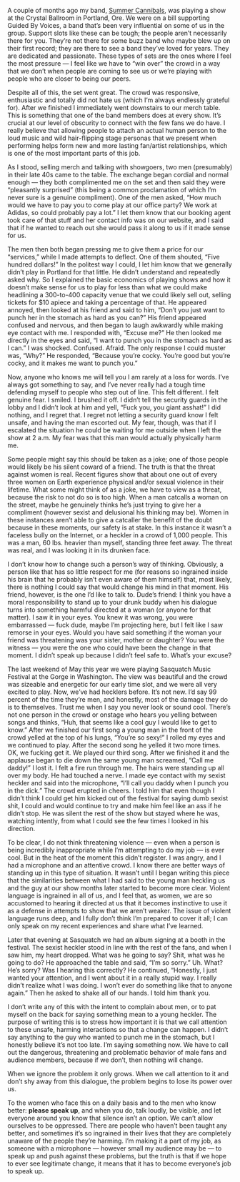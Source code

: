 A couple of months ago my band, [Summer Cannibals](http://www.summercannibals.com/), was playing a show at the Crystal Ballroom in Portland, Ore. We were on a bill supporting Guided By Voices, a band that’s been very influential on some of us in the group. Support slots like these can be tough; the people aren’t necessarily there for you. They’re not there for some buzz band who maybe blew up on their first record; they are there to see a band they’ve loved for years. They are dedicated and passionate. These types of sets are the ones where I feel the most pressure — I feel like we have to “win over” the crowd in a way that we don’t when people are coming to see us or we’re playing with people who are closer to being our peers.

Despite all of this, the set went great. The crowd was responsive, enthusiastic and totally did not hate us (which I’m always endlessly grateful for). After we finished I immediately went downstairs to our merch table. This is something that one of the band members does at every show. It’s crucial at our level of obscurity to connect with the few fans we do have. I really believe that allowing people to attach an actual human person to the loud music and wild hair-flipping stage personas that we present when performing helps form new and more lasting fan/artist relationships, which is one of the most important parts of this job. 
 
As I stood, selling merch and talking with showgoers, two men (presumably) in their late 40s came to the table. The exchange began cordial and normal enough — they both complimented me on the set and then said they were “pleasantly surprised” (this being a common proclamation of which I’m never sure is a genuine compliment). One of the men asked, “How much would we have to pay you to come play at our office party? We work at Adidas, so could probably pay a lot.” I let them know that our booking agent took care of that stuff and her contact info was on our website, and I said that if he wanted to reach out she would pass it along to us if it made sense for us.
 
The men then both began pressing me to give them a price for our “services,” while I made attempts to deflect. One of them shouted, “Five hundred dollars!” In the politest way I could, I let him know that we generally didn’t play in Portland for that little. He didn’t understand and repeatedly asked why. So I explained the basic economics of playing shows and how it doesn’t make sense for us to play for less than what we could make headlining a 300-to-400 capacity venue that we could likely sell out, selling tickets for $10 apiece and taking a percentage of that. He appeared annoyed, then looked at his friend and said to him, “Don’t you just want to punch her in the stomach as hard as you can?” His friend appeared confused and nervous, and then began to laugh awkwardly while making eye contact with me. I responded with, “Excuse me?” He then looked me directly in the eyes and said, “I want to punch you in the stomach as hard as I can.” I was shocked. Confused. Afraid. The only response I could muster was, “Why?” He responded, “Because you’re cocky. You’re good but you’re cocky, and it makes me want to punch you.”

Now, anyone who knows me will tell you I am rarely at a loss for words. I’ve always got something to say, and I’ve never really had a tough time defending myself to people who step out of line. This felt different. I felt genuine fear. I smiled. I brushed it off. I didn’t tell the security guards in the lobby and I didn’t look at him and yell, “Fuck you, you giant asshat!” I did nothing, and I regret that. I regret not letting a security guard know I felt unsafe, and having the man escorted out. My fear, though, was that if I escalated the situation he could be waiting for me outside when I left the show at 2 a.m. My fear was that this man would actually physically harm me. 

Some people might say this should be taken as a joke; one of those people would likely be his silent coward of a friend. The truth is that the threat against women is real. Recent figures show that about one out of every three women on Earth experience physical and/or sexual violence in their lifetime. What some might think of as a joke, we have to view as a threat, because the risk to not do so is too high. When a man catcalls a woman on the street, maybe he genuinely thinks he’s just trying to give her a compliment (however sexist and delusional his thinking may be). Women in these instances aren’t able to give a catcaller the benefit of the doubt because in these moments, our safety is at stake. In this instance it wasn’t a faceless bully on the Internet, or a heckler in a crowd of 1,000 people. This was a man, 60 lbs. heavier than myself, standing three feet away. The threat was real, and I was looking it in its drunken face. 
 
I don’t know how to change such a person’s way of thinking. Obviously, a person like that has so little respect for me (for reasons so ingrained inside his brain that he probably isn’t even aware of them himself) that, most likely, there is nothing I could say that would change his mind in that moment. His friend, however, is the one I’d like to talk to. Dude’s friend: I think you have a moral responsibility to stand up to your drunk buddy when his dialogue turns into something harmful directed at a woman (or anyone for that matter). I saw it in your eyes. You knew it was wrong, you were embarrassed — fuck dude, maybe I’m projecting here, but I felt like I saw remorse in your eyes. Would you have said something if the woman your friend was threatening was your sister, mother or daughter? You were the witness — you were the one who could have been the change in that moment. I didn’t speak up because I didn’t feel safe to. What’s your excuse?
 
The last weekend of May this year we were playing Sasquatch Music Festival at the Gorge in Washington. The view was beautiful and the crowd was sizeable and energetic for our early time slot, and we were all very excited to play. Now, we’ve had hecklers before. It’s not new. I’d say 99 percent of the time they’re men, and honestly, most of the damage they do is to themselves. Trust me when I say you never look or sound cool. There’s not one person in the crowd or onstage who hears you yelling between songs and thinks, “Huh, that seems like a cool guy I would like to get to know.” After we finished our first song a young man in the front of the crowd yelled at the top of his lungs, “You’re so sexy!” I rolled my eyes and we continued to play. After the second song he yelled it two more times. OK, we fucking get it. We played our third song. After we finished it and the applause began to die down the same young man screamed, “Call me daddy!” I lost it. I felt a fire run through me. The hairs were standing up all over my body. He had touched a nerve. I made eye contact with my sexist heckler and said into the microphone, “I’ll call you daddy when I punch you in the dick.” The crowd erupted in cheers. I told him that even though I didn’t think I could get him kicked out of the festival for saying dumb sexist shit, I could and would continue to try and make him feel like an ass if he didn’t stop. He was silent the rest of the show but stayed where he was, watching intently, from what I could see the few times I looked in his direction.
 
To be clear, I do not think threatening violence — even when a person is being incredibly inappropriate while I’m attempting to do my job — is ever cool. But in the heat of the moment this didn’t register. I was angry, and I had a microphone and an attentive crowd. I know there are better ways of standing up in this type of situation. It wasn’t until I began writing this piece that the similarities between what I had said to the young man heckling us and the guy at our show months later started to become more clear. Violent language is ingrained in all of us, and I feel that, as women, we are so accustomed to hearing it directed at us that it becomes instinctive to use it as a defense in attempts to show that we aren’t weaker. The issue of violent language runs deep, and I fully don’t think I’m prepared to cover it all; I can only speak on my recent experiences and share what I’ve learned. 

Later that evening at Sasquatch we had an album signing at a booth in the festival. The sexist heckler stood in line with the rest of the fans, and when I saw him, my heart dropped. What was he going to say? Shit, what was he going to do? He approached the table and said, “I’m so sorry.” Uh. What? He’s sorry? Was I hearing this correctly? He continued, “Honestly, I just wanted your attention, and I went about it in a really stupid way. I really didn’t realize what I was doing. I won’t ever do something like that to anyone again.” Then he asked to shake all of our hands. I told him thank you. 
 
I don’t write any of this with the intent to complain about men, or to pat myself on the back for saying something mean to a young heckler. The purpose of writing this is to stress how important it is that we call attention to these unsafe, harming interactions so that a change can happen. I didn’t say anything to the guy who wanted to punch me in the stomach, but I honestly believe it’s not too late. I’m saying something now. We have to call out the dangerous, threatening and problematic behavior of male fans and audience members, because if we don’t, then nothing will change. 

When we ignore the problem it only grows. When we call attention to it and don’t shy away from this dialogue, the problem begins to lose its power over us.

To the women who face this on a daily basis and to the men who know better: **please speak up**, and when you do, talk loudly, be visible, and let everyone around you know that silence isn’t an option. We can’t allow ourselves to be oppressed. There are people who haven’t been taught any better, and sometimes it’s so ingrained in their lives that they are completely unaware of the people they’re harming. I’m making it a part of my job, as someone with a microphone — however small my audience may be — to speak up and push against these problems, but the truth is that if we hope to ever see legitimate change, it means that it has to become everyone’s job to speak up. 


